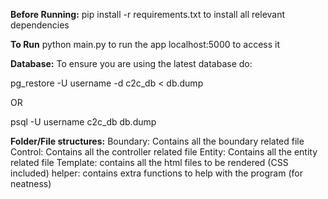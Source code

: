 **Before Running:**
 pip install -r requirements.txt to install all relevant dependencies
 
 
 **To Run**
 python main.py to run the app
 localhost:5000 to access it
 


**Database:**
To ensure you are using the latest database do:

pg_restore -U username -d c2c_db < db.dump

OR

psql -U username c2c_db db.dump



**Folder/File structures:**
Boundary: Contains all the boundary related file
Control: Contains all the controller related file
Entity: Contains all the entity related file
Template: contains all the html files to be rendered (CSS included)
helper: contains extra functions to help with the program (for neatness)
